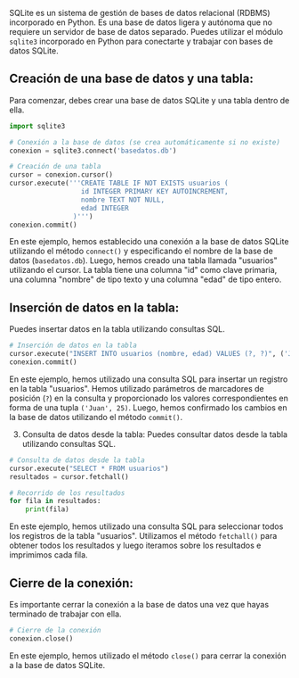 SQLite es un sistema de gestión de bases de datos relacional (RDBMS) incorporado en Python. Es una base de datos ligera y autónoma que no requiere un servidor de base de datos separado. Puedes utilizar el módulo `sqlite3` incorporado en Python para conectarte y trabajar con bases de datos SQLite.

## Creación de una base de datos y una tabla:
Para comenzar, debes crear una base de datos SQLite y una tabla dentro de ella.

```python
import sqlite3

# Conexión a la base de datos (se crea automáticamente si no existe)
conexion = sqlite3.connect('basedatos.db')

# Creación de una tabla
cursor = conexion.cursor()
cursor.execute('''CREATE TABLE IF NOT EXISTS usuarios (
                  id INTEGER PRIMARY KEY AUTOINCREMENT,
                  nombre TEXT NOT NULL,
                  edad INTEGER
                )''')
conexion.commit()
```

En este ejemplo, hemos establecido una conexión a la base de datos SQLite utilizando el método `connect()` y especificando el nombre de la base de datos (`basedatos.db`). Luego, hemos creado una tabla llamada "usuarios" utilizando el cursor. La tabla tiene una columna "id" como clave primaria, una columna "nombre" de tipo texto y una columna "edad" de tipo entero.

## Inserción de datos en la tabla:
Puedes insertar datos en la tabla utilizando consultas SQL.

```python
# Inserción de datos en la tabla
cursor.execute("INSERT INTO usuarios (nombre, edad) VALUES (?, ?)", ('Juan', 25))
conexion.commit()
```

En este ejemplo, hemos utilizado una consulta SQL para insertar un registro en la tabla "usuarios". Hemos utilizado parámetros de marcadores de posición (`?`) en la consulta y proporcionado los valores correspondientes en forma de una tupla `('Juan', 25)`. Luego, hemos confirmado los cambios en la base de datos utilizando el método `commit()`.

3. Consulta de datos desde la tabla:
Puedes consultar datos desde la tabla utilizando consultas SQL.

```python
# Consulta de datos desde la tabla
cursor.execute("SELECT * FROM usuarios")
resultados = cursor.fetchall()

# Recorrido de los resultados
for fila in resultados:
    print(fila)
```

En este ejemplo, hemos utilizado una consulta SQL para seleccionar todos los registros de la tabla "usuarios". Utilizamos el método `fetchall()` para obtener todos los resultados y luego iteramos sobre los resultados e imprimimos cada fila.

## Cierre de la conexión:
Es importante cerrar la conexión a la base de datos una vez que hayas terminado de trabajar con ella.

```python
# Cierre de la conexión
conexion.close()
```

En este ejemplo, hemos utilizado el método `close()` para cerrar la conexión a la base de datos SQLite.
